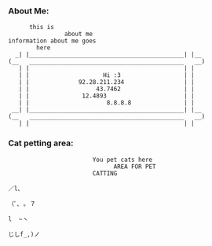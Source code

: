 ### About Me:
          this is 
                    about me
    information about me goes
            here
      _| |____________________________________________| |__
    (__   ____________________________________________   __)
       | |                                            | |
       | |                     Hi :3                  | |
       | |              92.28.211.234                 | |
       | |                   43.7462                  | |
       | |               12.4893                      | |
       | |                      8.8.8.8               | |
     __| |____________________________________________| |__
    (__   ____________________________________________   __)
       | |                                            | |


### Cat petting area:
                            You pet cats here
                                  AREA FOR PET 
                            CATTING
                                                                                    ／l、             
                                                                                  （ﾟ､ ｡ ７         
                                                                                    l  ~ヽ       
                                                                                    じしf_,)ノ
